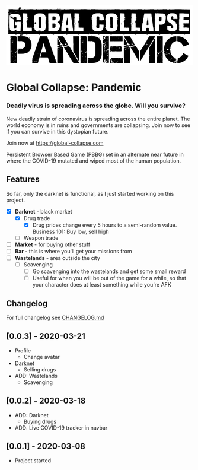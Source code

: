 ![Global Collapse: Pandemic](dev/front/images/logo-black.png)

# Global Collapse: Pandemic

### Deadly virus is spreading across the globe. Will you survive?

New deadly strain of coronavirus is spreading across the entire planet. The world economy is in ruins and governments are collapsing. Join now to see if you can survive in this dystopian future.

Join now at https://global-collapse.com

Persistent Browser Based Game (PBBG) set in an alternate near future in where the COVID-19 mutated and wiped most of the human population.

## Features

So far, only the darknet is functional, as I just started working on this project.

- [x] **Darknet** - black market
  - [x] Drug trade
    - [x] Drug prices change every 5 hours to a semi-random value. Business 101: Buy low, sell high
  - [ ] Weapon trade
- [ ] **Market** - for buying other stuff
- [ ] **Bar** - this is where you'll get your missions from
- [ ] **Wastelands** - area outside the city
  - [ ] Scavenging
    - [ ] Go scavenging into the wastelands and get some small reward
    - [ ] Useful for when you will be out of the game for a while, so that your character does at least something while you're AFK

## Changelog

For full changelog see [CHANGELOG.md](CHANGELOG.md)

## [0.0.3] - 2020-03-21

- Profile
  - Change avatar
- Darknet
  - Selling drugs
- ADD: Wastelands
  - Scavenging

## [0.0.2] - 2020-03-18

- ADD: Darknet
  - Buying drugs
- ADD: Live COVID-19 tracker in navbar

## [0.0.1] - 2020-03-08

- Project started
